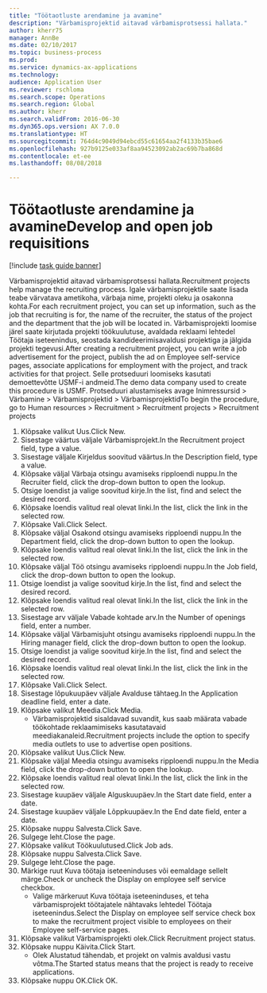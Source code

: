 ```yaml
--- 
title: "Töötaotluste arendamine ja avamine"
description: "Värbamisprojektid aitavad värbamisprotsessi hallata."
author: kherr75
manager: AnnBe
ms.date: 02/10/2017
ms.topic: business-process
ms.prod: 
ms.service: dynamics-ax-applications
ms.technology: 
audience: Application User
ms.reviewer: rschloma
ms.search.scope: Operations
ms.search.region: Global
ms.author: kherr
ms.search.validFrom: 2016-06-30
ms.dyn365.ops.version: AX 7.0.0
ms.translationtype: HT
ms.sourcegitcommit: 764d4c9049d94ebcd55c61654aa2f4133b35bae6
ms.openlocfilehash: 927b9125e033af8aa94523092ab2ac69b7ba868d
ms.contentlocale: et-ee
ms.lasthandoff: 08/08/2018

---
```

# <a name="develop-and-open-job-requisitions"></a><span data-ttu-id="17613-103">Töötaotluste arendamine ja avamine</span><span class="sxs-lookup"><span data-stu-id="17613-103">Develop and open job requisitions</span></span>

[!include [task guide banner](../../includes/task-guide-banner.md)]

<span data-ttu-id="17613-104">Värbamisprojektid aitavad värbamisprotsessi hallata.</span><span class="sxs-lookup"><span data-stu-id="17613-104">Recruitment projects help manage the recruiting process.</span></span> <span data-ttu-id="17613-105">Igale värbamisprojektile saate lisada teabe värvatava ametikoha, värbaja nime, projekti oleku ja osakonna kohta.</span><span class="sxs-lookup"><span data-stu-id="17613-105">For each recruitment project, you can set up information, such as the job that recruiting is for, the name of the recruiter, the status of the project and the department that the job will be located in.</span></span> <span data-ttu-id="17613-106">Värbamisprojekti loomise järel saate kirjutada projekti töökuulutuse, avaldada reklaami lehtedel Töötaja iseteenindus, seostada kandideerimisavaldusi projektiga ja jälgida projekti tegevusi.</span><span class="sxs-lookup"><span data-stu-id="17613-106">After creating a recruitment project, you can write a job advertisement for the project, publish the ad on Employee self-service pages, associate applications for employment with the project, and track activities for that project.</span></span> <span data-ttu-id="17613-107">Selle protseduuri loomiseks kasutati demoettevõtte USMF-i andmeid.</span><span class="sxs-lookup"><span data-stu-id="17613-107">The demo data company used to create this procedure is USMF.</span></span> <span data-ttu-id="17613-108">Protseduuri alustamiseks avage Inimressursid > Värbamine > Värbamisprojektid > Värbamisprojektid</span><span class="sxs-lookup"><span data-stu-id="17613-108">To begin the procedure, go to Human resources > Recruitment > Recruitment projects > Recruitment projects</span></span>

1. <span data-ttu-id="17613-109">Klõpsake valikut Uus.</span><span class="sxs-lookup"><span data-stu-id="17613-109">Click New.</span></span>
2. <span data-ttu-id="17613-110">Sisestage väärtus väljale Värbamisprojekt.</span><span class="sxs-lookup"><span data-stu-id="17613-110">In the Recruitment project field, type a value.</span></span>
3. <span data-ttu-id="17613-111">Sisestage väljale Kirjeldus soovitud väärtus.</span><span class="sxs-lookup"><span data-stu-id="17613-111">In the Description field, type a value.</span></span>
4. <span data-ttu-id="17613-112">Klõpsake väljal Värbaja otsingu avamiseks ripploendi nuppu.</span><span class="sxs-lookup"><span data-stu-id="17613-112">In the Recruiter field, click the drop-down button to open the lookup.</span></span>
5. <span data-ttu-id="17613-113">Otsige loendist ja valige soovitud kirje.</span><span class="sxs-lookup"><span data-stu-id="17613-113">In the list, find and select the desired record.</span></span>
6. <span data-ttu-id="17613-114">Klõpsake loendis valitud real olevat linki.</span><span class="sxs-lookup"><span data-stu-id="17613-114">In the list, click the link in the selected row.</span></span>
7. <span data-ttu-id="17613-115">Klõpsake Vali.</span><span class="sxs-lookup"><span data-stu-id="17613-115">Click Select.</span></span>
8. <span data-ttu-id="17613-116">Klõpsake väljal Osakond otsingu avamiseks ripploendi nuppu.</span><span class="sxs-lookup"><span data-stu-id="17613-116">In the Department field, click the drop-down button to open the lookup.</span></span>
9. <span data-ttu-id="17613-117">Klõpsake loendis valitud real olevat linki.</span><span class="sxs-lookup"><span data-stu-id="17613-117">In the list, click the link in the selected row.</span></span>
10. <span data-ttu-id="17613-118">Klõpsake väljal Töö otsingu avamiseks ripploendi nuppu.</span><span class="sxs-lookup"><span data-stu-id="17613-118">In the Job field, click the drop-down button to open the lookup.</span></span>
11. <span data-ttu-id="17613-119">Otsige loendist ja valige soovitud kirje.</span><span class="sxs-lookup"><span data-stu-id="17613-119">In the list, find and select the desired record.</span></span>
12. <span data-ttu-id="17613-120">Klõpsake loendis valitud real olevat linki.</span><span class="sxs-lookup"><span data-stu-id="17613-120">In the list, click the link in the selected row.</span></span>
13. <span data-ttu-id="17613-121">Sisestage arv väljale Vabade kohtade arv.</span><span class="sxs-lookup"><span data-stu-id="17613-121">In the Number of openings field, enter a number.</span></span>
14. <span data-ttu-id="17613-122">Klõpsake väljal Värbamisjuht otsingu avamiseks ripploendi nuppu.</span><span class="sxs-lookup"><span data-stu-id="17613-122">In the Hiring manager field, click the drop-down button to open the lookup.</span></span>
15. <span data-ttu-id="17613-123">Otsige loendist ja valige soovitud kirje.</span><span class="sxs-lookup"><span data-stu-id="17613-123">In the list, find and select the desired record.</span></span>
16. <span data-ttu-id="17613-124">Klõpsake loendis valitud real olevat linki.</span><span class="sxs-lookup"><span data-stu-id="17613-124">In the list, click the link in the selected row.</span></span>
17. <span data-ttu-id="17613-125">Klõpsake Vali.</span><span class="sxs-lookup"><span data-stu-id="17613-125">Click Select.</span></span>
18. <span data-ttu-id="17613-126">Sisestage lõpukuupäev väljale Avalduse tähtaeg.</span><span class="sxs-lookup"><span data-stu-id="17613-126">In the Application deadline field, enter a date.</span></span>
19. <span data-ttu-id="17613-127">Klõpsake valikut Meedia.</span><span class="sxs-lookup"><span data-stu-id="17613-127">Click Media.</span></span>
    * <span data-ttu-id="17613-128">Värbamisprojektid sisaldavad suvandit, kus saab määrata vabade töökohtade reklaamimiseks kasutatavaid meediakanaleid.</span><span class="sxs-lookup"><span data-stu-id="17613-128">Recruitment projects include the option to specify media outlets to use to advertise open positions.</span></span>  
20. <span data-ttu-id="17613-129">Klõpsake valikut Uus.</span><span class="sxs-lookup"><span data-stu-id="17613-129">Click New.</span></span>
21. <span data-ttu-id="17613-130">Klõpsake väljal Meedia otsingu avamiseks ripploendi nuppu.</span><span class="sxs-lookup"><span data-stu-id="17613-130">In the Media field, click the drop-down button to open the lookup.</span></span>
22. <span data-ttu-id="17613-131">Klõpsake loendis valitud real olevat linki.</span><span class="sxs-lookup"><span data-stu-id="17613-131">In the list, click the link in the selected row.</span></span>
23. <span data-ttu-id="17613-132">Sisestage kuupäev väljale Alguskuupäev.</span><span class="sxs-lookup"><span data-stu-id="17613-132">In the Start date field, enter a date.</span></span>
24. <span data-ttu-id="17613-133">Sisestage kuupäev väljale Lõppkuupäev.</span><span class="sxs-lookup"><span data-stu-id="17613-133">In the End date field, enter a date.</span></span>
25. <span data-ttu-id="17613-134">Klõpsake nuppu Salvesta.</span><span class="sxs-lookup"><span data-stu-id="17613-134">Click Save.</span></span>
26. <span data-ttu-id="17613-135">Sulgege leht.</span><span class="sxs-lookup"><span data-stu-id="17613-135">Close the page.</span></span>
27. <span data-ttu-id="17613-136">Klõpsake valikut Töökuulutused.</span><span class="sxs-lookup"><span data-stu-id="17613-136">Click Job ads.</span></span>
28. <span data-ttu-id="17613-137">Klõpsake nuppu Salvesta.</span><span class="sxs-lookup"><span data-stu-id="17613-137">Click Save.</span></span>
29. <span data-ttu-id="17613-138">Sulgege leht.</span><span class="sxs-lookup"><span data-stu-id="17613-138">Close the page.</span></span>
30. <span data-ttu-id="17613-139">Märkige ruut Kuva töötaja iseteeninduses või eemaldage sellelt märge.</span><span class="sxs-lookup"><span data-stu-id="17613-139">Check or uncheck the Display on employee self service checkbox.</span></span>
    * <span data-ttu-id="17613-140">Valige märkeruut Kuva töötaja iseteeninduses, et teha värbamisprojekt töötajatele nähtavaks lehtedel Töötaja iseteenindus.</span><span class="sxs-lookup"><span data-stu-id="17613-140">Select the Display on employee self service check box to make the recruitment project visible to employees on their Employee self-service pages.</span></span>  
31. <span data-ttu-id="17613-141">Klõpsake valikut Värbamisprojekti olek.</span><span class="sxs-lookup"><span data-stu-id="17613-141">Click Recruitment project status.</span></span>
32. <span data-ttu-id="17613-142">Klõpsake nuppu Käivita.</span><span class="sxs-lookup"><span data-stu-id="17613-142">Click Start.</span></span>
    * <span data-ttu-id="17613-143">Olek Alustatud tähendab, et projekt on valmis avaldusi vastu võtma.</span><span class="sxs-lookup"><span data-stu-id="17613-143">The Started status means that the project is ready to receive applications.</span></span>  
33. <span data-ttu-id="17613-144">Klõpsake nuppu OK.</span><span class="sxs-lookup"><span data-stu-id="17613-144">Click OK.</span></span>


